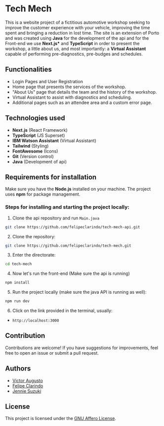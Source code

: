 # Tech Mech

This is a website project of a fictitious automotive workshop seeking to improve the customer experience with your vehicle, improving the time spent and bringing a reduction in lost time. The site is an extension of Porto and was created using **Java** for the development of the api and for the Front-end we use **Next.js\*** and **TypeScript** in order to present the workshop, a little about us, and most importantly: a **Virtual Assistant** capable of performing pre-diagnostics, pre-budges and schedules.

## Functionalities

- Login Pages and User Registration
- Home page that presents the services of the workshop.
- "About Us" page that details the team and the history of the workshop.
- Virtual Assistant to assist with diagnostics and scheduling.
- Additional pages such as an attendee area and a custom error page.

## Technologies used

- **Next.js** (React Framework)
- **TypeScript** (JS Superset)
- **IBM Watson Assistant** (Virtual Assistant)
- **Tailwind** (Styling)
- **FontAwesome** (Icons)
- **Git** (Version control)
- **Java** (Development of api)

## Requirements for installation

Make sure you have the **Node.js** installed on your machine. The project uses **npm** for package management.

### Steps for installing and starting the project locally:

1. Clone the api repository and run `Main.java`

```bash
git clone https://github.com/felipeclarindo/tech-mech-api.git
```

2. Clone the repository:

```bash
git clone https://github.com/felipeclarindo/tech-mech.git
```

3. Enter the directorate:

```bash
cd tech-mech
```

4. Now let's run the front-end (Make sure the api is running)

```bash
npm install
```

5. Run the project locally (make sure the java API is running as well):

```bash
npm run dev
```

6. Click on the link provided in the terminal, usually:

- `http://localhost:3000`

## Contribution

Contributions are welcome! If you have suggestions for improvements, feel free to open an issue or submit a pull request.

## Authors

- [Victor Augusto](https://github.com/victoraugustogfavaro)
- [Felipe Clarindo](https://github.com/felipeclarindo)
- [Jennie Suzuki](https://github.com/jenniesuzuki)

## License

This project is licensed under the [GNU Affero License](https://www.gnu.org/licenses/agpl-3.0.html).
